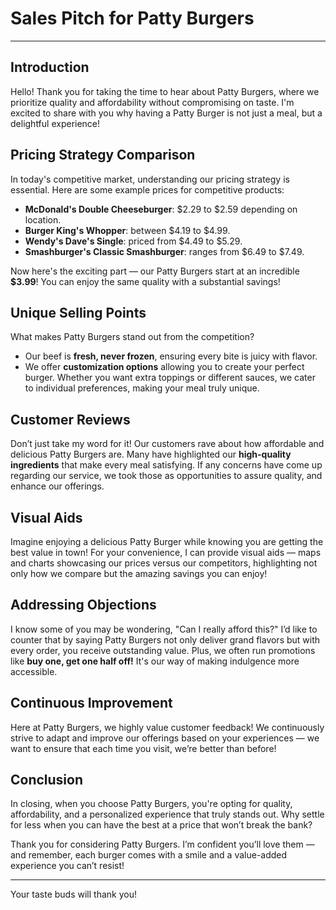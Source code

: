 # Sales Pitch for Patty Burgers

---

## Introduction
Hello! Thank you for taking the time to hear about Patty Burgers, where we prioritize quality and affordability without compromising on taste. I'm excited to share with you why having a Patty Burger is not just a meal, but a delightful experience!

## Pricing Strategy Comparison
In today's competitive market, understanding our pricing strategy is essential. Here are some example prices for competitive products:
- **McDonald's Double Cheeseburger**: $2.29 to $2.59 depending on location.
- **Burger King's Whopper**: between $4.19 to $4.99.
- **Wendy's Dave's Single**: priced from $4.49 to $5.29.
- **Smashburger's Classic Smashburger**: ranges from $6.49 to $7.49.

Now here's the exciting part — our Patty Burgers start at an incredible **$3.99**! You can enjoy the same quality with a substantial savings! 

## Unique Selling Points
What makes Patty Burgers stand out from the competition? 
- Our beef is **fresh, never frozen**, ensuring every bite is juicy with flavor.
- We offer **customization options** allowing you to create your perfect burger. Whether you want extra toppings or different sauces, we cater to individual preferences, making your meal truly unique.

## Customer Reviews
Don’t just take my word for it! Our customers rave about how affordable and delicious Patty Burgers are. Many have highlighted our **high-quality ingredients** that make every meal satisfying. If any concerns have come up regarding our service, we took those as opportunities to assure quality, and enhance our offerings.

## Visual Aids 
Imagine enjoying a delicious Patty Burger while knowing you are getting the best value in town! For your convenience, I can provide visual aids — maps and charts showcasing our prices versus our competitors, highlighting not only how we compare but the amazing savings you can enjoy! 

## Addressing Objections
I know some of you may be wondering, "Can I really afford this?" I’d like to counter that by saying Patty Burgers not only deliver grand flavors but with every order, you receive outstanding value. Plus, we often run promotions like **buy one, get one half off!** It's our way of making indulgence more accessible.

## Continuous Improvement 
Here at Patty Burgers, we highly value customer feedback! We continuously strive to adapt and improve our offerings based on your experiences — we want to ensure that each time you visit, we’re better than before!

## Conclusion 
In closing, when you choose Patty Burgers, you're opting for quality, affordability, and a personalized experience that truly stands out. Why settle for less when you can have the best at a price that won’t break the bank? 

Thank you for considering Patty Burgers. I’m confident you’ll love them — and remember, each burger comes with a smile and a value-added experience you can’t resist!

---

Your taste buds will thank you!